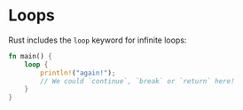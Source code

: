 # Loops

Rust includes the `loop` keyword for infinite loops:

```rust
fn main() {
    loop {
        println!("again!");
        // We could `continue`, `break` or `return` here!
    }
}
```
